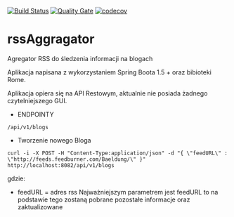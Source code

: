 [![Build Status](https://travis-ci.org/olszewskimichal/rssAggragator.svg?branch=master)](https://travis-ci.org/olszewskimichal/rssAggragator)
[![Quality Gate](https://sonarcloud.io/api/badges/gate?key=pl.michal.olszewski:rss-aggregator)](https://sonarcloud.io/dashboard?id=pl.michal.olszewski%3Arss-aggregator)
[![codecov](https://codecov.io/gh/olszewskimichal/rssAggragator/branch/master/graph/badge.svg)](https://codecov.io/gh/olszewskimichal/rssAggragator)
# rssAggragator
Agregator RSS do śledzenia informacji na blogach

Aplikacja napisana z wykorzystaniem Spring Boota 1.5 + oraz bibioteki Rome.

Aplikacja opiera się na API Restowym, aktualnie nie posiada żadnego czytelniejszego GUI.

* ENDPOINTY
```
/api/v1/blogs
```

* Tworzenie nowego Bloga
```
curl -i -X POST -H "Content-Type:application/json" -d "{ \"feedURL\" : \"http://feeds.feedburner.com/Baeldung/\" }" http://localhost:8082/api/v1/blogs
```
gdzie:
- feedURL = adres rss
Najważniejszym parametrem jest feedURL to na podstawie tego zostaną pobrane pozostałe informacje oraz zaktualizowane
